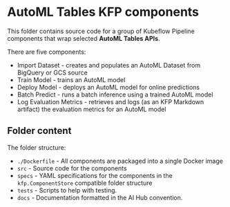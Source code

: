 # AutoML Tables KFP components

This folder contains source code for a group of Kubeflow Pipeline components that wrap selected **AutoML Tables APIs**.

There are five components:
- Import Dataset - creates and populates an AutoML Dataset from BigQuery or GCS source
- Train Model - trains an AutoML model
- Deploy Model - deploys an AutoML model for online predictions
- Batch Predict - runs a batch inference using a trained AutoML model
- Log Evaluation Metrics - retrieves and logs (as an KFP Markdown artifact) the  evaluation metrics for an AutoML model



## Folder content

The folder structure:
- `./Dockerfile` - All components are packaged into a single Docker image
- `src` - Source code for the components
- `specs` - YAML specifications for the components in the `kfp.ComponentStore` compatible folder structure
- `tests` - Scripts to help with testing.
- `docs` - Documentation formatted in the AI Hub convention.
